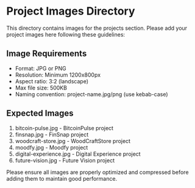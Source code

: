 # Project Images Directory

This directory contains images for the projects section. Please add your project images here following these guidelines:

## Image Requirements
- Format: JPG or PNG
- Resolution: Minimum 1200x800px
- Aspect ratio: 3:2 (landscape)
- Max file size: 500KB
- Naming convention: project-name.jpg/png (use kebab-case)

## Expected Images
1. bitcoin-pulse.jpg - BitcoinPulse project
2. finsnap.jpg - FinSnap project
3. woodcraft-store.jpg - WoodCraftStore project
4. moodfy.jpg - Moodfy project
5. digital-experience.jpg - Digital Experience project
6. future-vision.jpg - Future Vision project

Please ensure all images are properly optimized and compressed before adding them to maintain good performance.